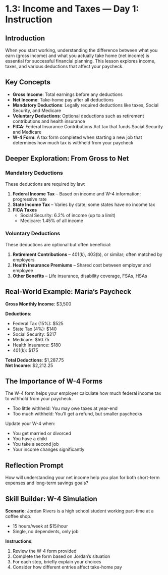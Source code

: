 # 1.3: Income and Taxes — Day 1: Instruction

## Introduction

When you start working, understanding the difference between what you earn (gross income) and what you actually take home (net income) is essential for successful financial planning. This lesson explores income, taxes, and various deductions that affect your paycheck.

## Key Concepts

- **Gross Income**: Total earnings before any deductions  
- **Net Income**: Take-home pay after all deductions  
- **Mandatory Deductions**: Legally required deductions like taxes, Social Security, and Medicare  
- **Voluntary Deductions**: Optional deductions such as retirement contributions and health insurance  
- **FICA**: Federal Insurance Contributions Act tax that funds Social Security and Medicare  
- **W-4 Form**: A tax form completed when starting a new job that determines how much tax is withheld from your paycheck

## Deeper Exploration: From Gross to Net

### Mandatory Deductions

These deductions are required by law:

1. **Federal Income Tax** – Based on income and W-4 information; progressive rate  
2. **State Income Tax** – Varies by state; some states have no income tax  
3. **FICA Taxes**
   - Social Security: 6.2% of income (up to a limit)  
   - Medicare: 1.45% of all income

### Voluntary Deductions

These deductions are optional but often beneficial:

1. **Retirement Contributions** – 401(k), 403(b), or similar; often matched by employers  
2. **Health Insurance Premiums** – Shared cost between employer and employee  
3. **Other Benefits** – Life insurance, disability coverage, FSAs, HSAs

## Real-World Example: Maria’s Paycheck

**Gross Monthly Income**: $3,500

**Deductions**:  
- Federal Tax (15%): $525  
- State Tax (4%): $140  
- Social Security: $217  
- Medicare: $50.75  
- Health Insurance: $180  
- 401(k): $175  

**Total Deductions**: $1,287.75  
**Net Income**: $2,212.25

## The Importance of W-4 Forms

The W-4 form helps your employer calculate how much federal income tax to withhold from your paycheck.

- Too little withheld: You may owe taxes at year-end  
- Too much withheld: You’ll get a refund, but smaller paychecks

Update your W-4 when:
- You get married or divorced  
- You have a child  
- You take a second job  
- Your income changes significantly

## Reflection Prompt

How will understanding your net income help you plan for both short-term expenses and long-term savings goals?

## Skill Builder: W-4 Simulation

**Scenario**: Jordan Rivers is a high school student working part-time at a coffee shop.

- 15 hours/week at $15/hour  
- Single, no dependents, only job

**Instructions**:

1. Review the W-4 form provided  
2. Complete the form based on Jordan’s situation  
3. For each step, briefly explain your choices  
4. Consider how different entries affect take-home pay
